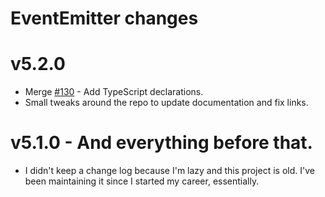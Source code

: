 # EventEmitter changes

# v5.2.0

 * Merge [#130](https://github.com/Olical/EventEmitter/pull/130) - Add TypeScript declarations.
 * Small tweaks around the repo to update documentation and fix links.

# v5.1.0 - And everything before that.

 * I didn't keep a change log because I'm lazy and this project is old. I've been maintaining it since I started my career, essentially.

